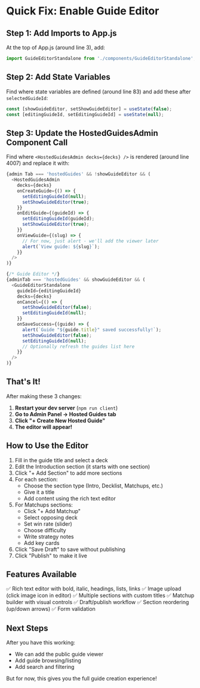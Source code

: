 # Quick Fix: Enable Guide Editor

## Step 1: Add Imports to App.js

At the top of App.js (around line 3), add:

```javascript
import GuideEditorStandalone from './components/GuideEditorStandalone';
```

## Step 2: Add State Variables

Find where state variables are defined (around line 83) and add these after `selectedGuideId`:

```javascript
const [showGuideEditor, setShowGuideEditor] = useState(false);
const [editingGuideId, setEditingGuideId] = useState(null);
```

## Step 3: Update the HostedGuidesAdmin Component Call

Find where `<HostedGuidesAdmin decks={decks} />` is rendered (around line 4007) and replace it with:

```javascript
{admin Tab === 'hostedGuides' && !showGuideEditor && (
  <HostedGuidesAdmin
    decks={decks}
    onCreateGuide={() => {
      setEditingGuideId(null);
      setShowGuideEditor(true);
    }}
    onEditGuide={(guideId) => {
      setEditingGuideId(guideId);
      setShowGuideEditor(true);
    }}
    onViewGuide={(slug) => {
      // For now, just alert - we'll add the viewer later
      alert(`View guide: ${slug}`);
    }}
  />
)}

{/* Guide Editor */}
{adminTab === 'hostedGuides' && showGuideEditor && (
  <GuideEditorStandalone
    guideId={editingGuideId}
    decks={decks}
    onCancel={() => {
      setShowGuideEditor(false);
      setEditingGuideId(null);
    }}
    onSaveSuccess={(guide) => {
      alert(`Guide "${guide.title}" saved successfully!`);
      setShowGuideEditor(false);
      setEditingGuideId(null);
      // Optionally refresh the guides list here
    }}
  />
)}
```

## That's It!

After making these 3 changes:

1. **Restart your dev server** (`npm run client`)
2. **Go to Admin Panel → Hosted Guides tab**
3. **Click "+ Create New Hosted Guide"**
4. **The editor will appear!**

## How to Use the Editor

1. Fill in the guide title and select a deck
2. Edit the Introduction section (it starts with one section)
3. Click "+ Add Section" to add more sections
4. For each section:
   - Choose the section type (Intro, Decklist, Matchups, etc.)
   - Give it a title
   - Add content using the rich text editor
5. For Matchups sections:
   - Click "+ Add Matchup"
   - Select opposing deck
   - Set win rate (slider)
   - Choose difficulty
   - Write strategy notes
   - Add key cards
6. Click "Save Draft" to save without publishing
7. Click "Publish" to make it live

## Features Available

✅ Rich text editor with bold, italic, headings, lists, links
✅ Image upload (click image icon in editor)
✅ Multiple sections with custom titles
✅ Matchup builder with visual controls
✅ Draft/publish workflow
✅ Section reordering (up/down arrows)
✅ Form validation

## Next Steps

After you have this working:
- We can add the public guide viewer
- Add guide browsing/listing
- Add search and filtering

But for now, this gives you the full guide creation experience!
